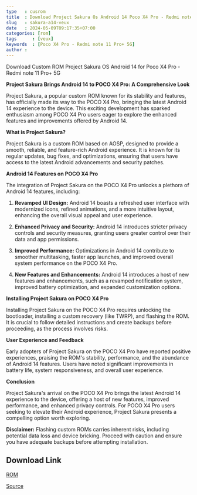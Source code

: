 ```yaml
---
type   : cusrom
title  : Download Project Sakura Os Android 14 Poco X4 Pro - Redmi note 11 Pro+ 5G
slug   : sakura-a14-veux
date   : 2024-05-09T09:17:35+07:00
categories: [rom]
tags      : [veux]
keywords  : [Poco X4 Pro - Redmi note 11 Pro+ 5G]
author : 
---
```


Download Custom ROM Project Sakura OS Android 14 for Poco X4 Pro - Redmi note 11 Pro+ 5G

**Project Sakura Brings Android 14 to POCO X4 Pro: A Comprehensive Look**

Project Sakura, a popular custom ROM known for its stability and features, has officially made its way to the POCO X4 Pro, bringing the latest Android 14 experience to the device. This exciting development has sparked enthusiasm among POCO X4 Pro users eager to explore the enhanced features and improvements offered by Android 14.

**What is Project Sakura?**

Project Sakura is a custom ROM based on AOSP, designed to provide a smooth, reliable, and feature-rich Android experience. It is known for its regular updates, bug fixes, and optimizations, ensuring that users have access to the latest Android advancements and security patches.

**Android 14 Features on POCO X4 Pro**

The integration of Project Sakura on the POCO X4 Pro unlocks a plethora of Android 14 features, including:

1. **Revamped UI Design:** Android 14 boasts a refreshed user interface with modernized icons, refined animations, and a more intuitive layout, enhancing the overall visual appeal and user experience.

2. **Enhanced Privacy and Security:** Android 14 introduces stricter privacy controls and security measures, granting users greater control over their data and app permissions.

3. **Improved Performance:** Optimizations in Android 14 contribute to smoother multitasking, faster app launches, and improved overall system performance on the POCO X4 Pro.

4. **New Features and Enhancements:** Android 14 introduces a host of new features and enhancements, such as a revamped notification system, improved battery optimization, and expanded customization options.

**Installing Project Sakura on POCO X4 Pro**

Installing Project Sakura on the POCO X4 Pro requires unlocking the bootloader, installing a custom recovery (like TWRP), and flashing the ROM. It is crucial to follow detailed instructions and create backups before proceeding, as the process involves risks.

**User Experience and Feedback**

Early adopters of Project Sakura on the POCO X4 Pro have reported positive experiences, praising the ROM's stability, performance, and the abundance of Android 14 features. Users have noted significant improvements in battery life, system responsiveness, and overall user experience.

**Conclusion**

Project Sakura's arrival on the POCO X4 Pro brings the latest Android 14 experience to the device, offering a host of new features, improved performance, and enhanced privacy controls. For POCO X4 Pro users seeking to elevate their Android experience, Project Sakura presents a compelling option worth exploring.

**Disclaimer:** Flashing custom ROMs carries inherent risks, including potential data loss and device bricking. Proceed with caution and ensure you have adequate backups before attempting installation.


## Download Link
[ROM](https://sourceforge.net/projects/projectsakura/files/veux/)

[Source](https://projectsakura.me/download/#/veux/ProjectSakura-9.0-20240426-GAPPS-veux-OFFICIAL.zip)

